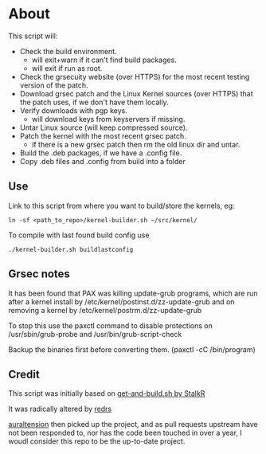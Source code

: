 About
==============
 
This script will:
 
 - Check the build environment.
	- will exit+warn if it can't find build packages.
	- will exit if run as root.
 - Check the grsecuity website (over HTTPS) for the most recent testing version of the patch. 
 - Download grsec patch and the Linux Kernel sources (over HTTPS) that the patch uses, if we don't have them locally. 
 - Verify downloads with pgp keys.
	- will download keys from keyservers if missing.
 - Untar Linux source (will keep compressed source).
 - Patch the kernel with the most recent grsec patch.
	- if there is a new grsec patch then rm the old linux dir and untar.
 - Build the .deb packages, if we have a .config file.
 - Copy .deb files and .config from build into a folder

Use
---
 
Link to this script from where you want to build/store the kernels, eg:

    ln -sf <path_to_repo>/kernel-builder.sh ~/src/kernel/

To compile with last found build config use 

    ./kernel-builder.sh buildlastconfig

Grsec notes
-----------
It has been found that PAX was killing update-grub programs, which are run after a kernel 
install by /etc/kernel/postinst.d/zz-update-grub and on removing a kernel by 
/etc/kernel/postrm.d/zz-update-grub

To stop this use the paxctl command to disable protections on /usr/sbin/grub-probe and 
/usr/bin/grub-script-check

Backup the binaries first before converting them. (paxctl -cC /bin/program) 

Credit
---------
This script was initially based on [get-and-build.sh by StalkR](https://github.com/StalkR/misc/blob/master/kernel/get-and-build.sh)

It was radically altered by [redrs](https://github.com/redrs/debian-grsec-kernel)

[auraltension](https://github.com/auraltension/debian-grsec-kernel) then picked up the project,
and as pull requests upstream have not been responded to, nor has the code been touched in
over a year, I woudl consider this repo to be the up-to-date project.
